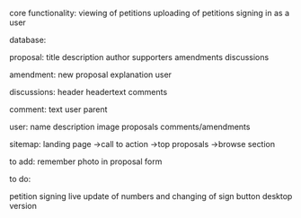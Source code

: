 core functionality:
viewing of petitions
uploading of petitions
signing in as a user

database:

proposal:
title
description
author
supporters
amendments
discussions

amendment:
new proposal
explanation
user

discussions:
header
headertext
comments

comment:
text
user
parent

user:
name
description
image
proposals
comments/amendments

sitemap:
landing page
->call to action
->top proposals
->browse section

to add:
remember photo in proposal form

to do:

petition signing live update of numbers and changing of sign button
desktop version
